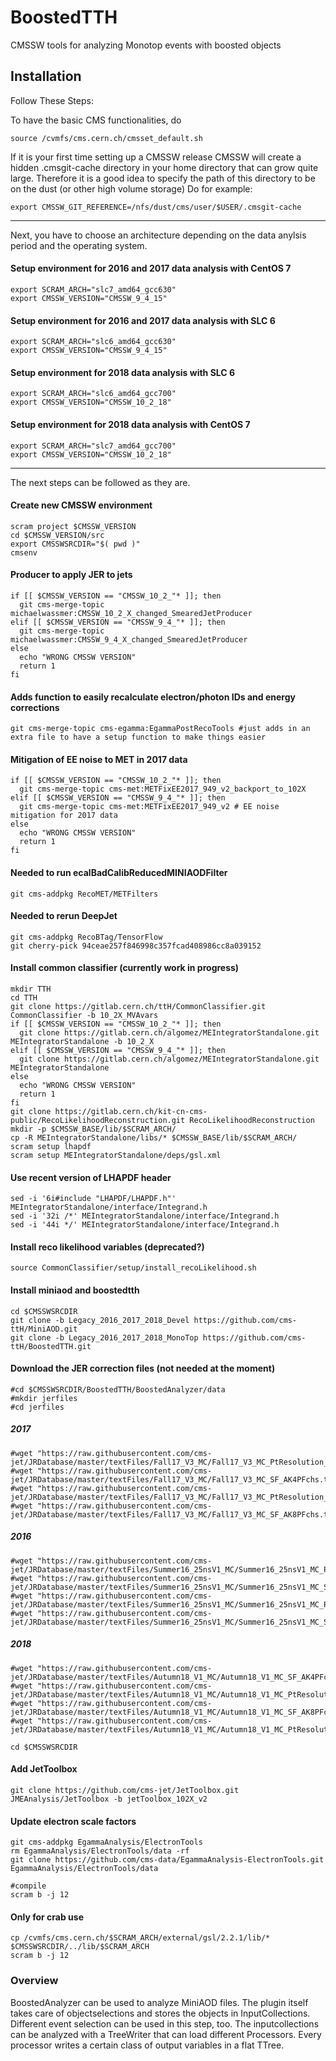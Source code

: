 BoostedTTH
=======
CMSSW tools for analyzing Monotop events with boosted objects

## Installation
Follow These Steps:

To have the basic CMS functionalities, do

	source /cvmfs/cms.cern.ch/cmsset_default.sh

If it is your first time setting up a CMSSW release CMSSW will create a hidden .cmsgit-cache directory in your home directory that can grow quite large. Therefore it is a good idea to specify the path of this directory to be on the dust (or other high volume storage)
Do for example:

	export CMSSW_GIT_REFERENCE=/nfs/dust/cms/user/$USER/.cmsgit-cache

----
Next, you have to choose an architecture depending on the data anylsis period and the operating system.

#### Setup environment for 2016 and 2017 data analysis with CentOS 7
	export SCRAM_ARCH="slc7_amd64_gcc630"
	export CMSSW_VERSION="CMSSW_9_4_15"

#### Setup environment for 2016 and 2017 data analysis with SLC 6
	export SCRAM_ARCH="slc6_amd64_gcc630"
	export CMSSW_VERSION="CMSSW_9_4_15"

#### Setup environment for 2018 data analysis with SLC 6
	export SCRAM_ARCH="slc6_amd64_gcc700"
	export CMSSW_VERSION="CMSSW_10_2_18"

#### Setup environment for 2018 data analysis with CentOS 7
	export SCRAM_ARCH="slc7_amd64_gcc700"
	export CMSSW_VERSION="CMSSW_10_2_18"
---
The next steps can be followed as they are.

#### Create new CMSSW environment
	scram project $CMSSW_VERSION
	cd $CMSSW_VERSION/src
	export CMSSWSRCDIR="$( pwd )"
	cmsenv 

#### Producer to apply JER to jets
	if [[ $CMSSW_VERSION == "CMSSW_10_2_"* ]]; then    
	  git cms-merge-topic michaelwassmer:CMSSW_10_2_X_changed_SmearedJetProducer
	elif [[ $CMSSW_VERSION == "CMSSW_9_4_"* ]]; then
	  git cms-merge-topic michaelwassmer:CMSSW_9_4_X_changed_SmearedJetProducer
	else
	  echo "WRONG CMSSW VERSION"
	  return 1
	fi      

#### Adds function to easily recalculate electron/photon IDs and energy corrections
	git cms-merge-topic cms-egamma:EgammaPostRecoTools #just adds in an extra file to have a setup function to make things easier

#### Mitigation of EE noise to MET in 2017 data
	if [[ $CMSSW_VERSION == "CMSSW_10_2_"* ]]; then
	  git cms-merge-topic cms-met:METFixEE2017_949_v2_backport_to_102X
	elif [[ $CMSSW_VERSION == "CMSSW_9_4_"* ]]; then
	  git cms-merge-topic cms-met:METFixEE2017_949_v2 # EE noise mitigation for 2017 data
	else
	  echo "WRONG CMSSW VERSION"
	  return 1
	fi

#### Needed to run ecalBadCalibReducedMINIAODFilter
	git cms-addpkg RecoMET/METFilters

#### Needed to rerun DeepJet
	git cms-addpkg RecoBTag/TensorFlow
	git cherry-pick 94ceae257f846998c357fcad408986cc8a039152

#### Install common classifier (currently work in progress)
	mkdir TTH
	cd TTH
	git clone https://gitlab.cern.ch/ttH/CommonClassifier.git CommonClassifier -b 10_2X_MVAvars
	if [[ $CMSSW_VERSION == "CMSSW_10_2_"* ]]; then
	  git clone https://gitlab.cern.ch/algomez/MEIntegratorStandalone.git MEIntegratorStandalone -b 10_2_X
	elif [[ $CMSSW_VERSION == "CMSSW_9_4_"* ]]; then
	  git clone https://gitlab.cern.ch/algomez/MEIntegratorStandalone.git MEIntegratorStandalone
	else
	  echo "WRONG CMSSW VERSION"
	  return 1
	fi
	git clone https://gitlab.cern.ch/kit-cn-cms-public/RecoLikelihoodReconstruction.git RecoLikelihoodReconstruction
	mkdir -p $CMSSW_BASE/lib/$SCRAM_ARCH/
	cp -R MEIntegratorStandalone/libs/* $CMSSW_BASE/lib/$SCRAM_ARCH/
	scram setup lhapdf
	scram setup MEIntegratorStandalone/deps/gsl.xml
#### Use recent version of LHAPDF header
	sed -i '6i#include "LHAPDF/LHAPDF.h"' MEIntegratorStandalone/interface/Integrand.h
	sed -i '32i /*' MEIntegratorStandalone/interface/Integrand.h
	sed -i '44i */' MEIntegratorStandalone/interface/Integrand.h
#### Install reco likelihood variables (deprecated?)
	source CommonClassifier/setup/install_recoLikelihood.sh

#### Install miniaod and boostedtth
	cd $CMSSWSRCDIR
	git clone -b Legacy_2016_2017_2018_Devel https://github.com/cms-ttH/MiniAOD.git
	git clone -b Legacy_2016_2017_2018_MonoTop https://github.com/cms-ttH/BoostedTTH.git

#### Download the JER correction files (not needed at the moment)
	#cd $CMSSWSRCDIR/BoostedTTH/BoostedAnalyzer/data
	#mkdir jerfiles
	#cd jerfiles
##### 2017
	#wget "https://raw.githubusercontent.com/cms-jet/JRDatabase/master/textFiles/Fall17_V3_MC/Fall17_V3_MC_PtResolution_AK4PFchs.txt"
	#wget "https://raw.githubusercontent.com/cms-jet/JRDatabase/master/textFiles/Fall17_V3_MC/Fall17_V3_MC_SF_AK4PFchs.txt"
	#wget "https://raw.githubusercontent.com/cms-jet/JRDatabase/master/textFiles/Fall17_V3_MC/Fall17_V3_MC_PtResolution_AK8PFchs.txt"
	#wget "https://raw.githubusercontent.com/cms-jet/JRDatabase/master/textFiles/Fall17_V3_MC/Fall17_V3_MC_SF_AK8PFchs.txt"
##### 2016
	#wget "https://raw.githubusercontent.com/cms-jet/JRDatabase/master/textFiles/Summer16_25nsV1_MC/Summer16_25nsV1_MC_PtResolution_AK4PFchs.txt"
	#wget "https://raw.githubusercontent.com/cms-jet/JRDatabase/master/textFiles/Summer16_25nsV1_MC/Summer16_25nsV1_MC_SF_AK4PFchs.txt"
	#wget "https://raw.githubusercontent.com/cms-jet/JRDatabase/master/textFiles/Summer16_25nsV1_MC/Summer16_25nsV1_MC_PtResolution_AK8PFchs.txt"
	#wget "https://raw.githubusercontent.com/cms-jet/JRDatabase/master/textFiles/Summer16_25nsV1_MC/Summer16_25nsV1_MC_SF_AK8PFchs.txt"
##### 2018
	#wget "https://raw.githubusercontent.com/cms-jet/JRDatabase/master/textFiles/Autumn18_V1_MC/Autumn18_V1_MC_SF_AK4PFchs.txt"
	#wget "https://raw.githubusercontent.com/cms-jet/JRDatabase/master/textFiles/Autumn18_V1_MC/Autumn18_V1_MC_PtResolution_AK4PFchs.txt"
	#wget "https://raw.githubusercontent.com/cms-jet/JRDatabase/master/textFiles/Autumn18_V1_MC/Autumn18_V1_MC_SF_AK8PFchs.txt"
	#wget "https://raw.githubusercontent.com/cms-jet/JRDatabase/master/textFiles/Autumn18_V1_MC/Autumn18_V1_MC_PtResolution_AK8PFchs.txt"

	cd $CMSSWSRCDIR

#### Add JetToolbox
	git clone https://github.com/cms-jet/JetToolbox.git JMEAnalysis/JetToolbox -b jetToolbox_102X_v2

#### Update electron scale factors

	git cms-addpkg EgammaAnalysis/ElectronTools
	rm EgammaAnalysis/ElectronTools/data -rf
	git clone https://github.com/cms-data/EgammaAnalysis-ElectronTools.git EgammaAnalysis/ElectronTools/data

	#compile
	scram b -j 12

#### Only for crab use ###
	cp /cvmfs/cms.cern.ch/$SCRAM_ARCH/external/gsl/2.2.1/lib/* $CMSSWSRCDIR/../lib/$SCRAM_ARCH
	scram b -j 12
    
### Overview
BoostedAnalyzer can be used to analyze MiniAOD files. The plugin itself takes care of objectselections and stores the objects in InputCollections. Different event selection can be used in this step, too. The inputcollections can be analyzed with a TreeWriter that can load different Processors. Every processor writes a certain class of output variables in a flat TTree.

